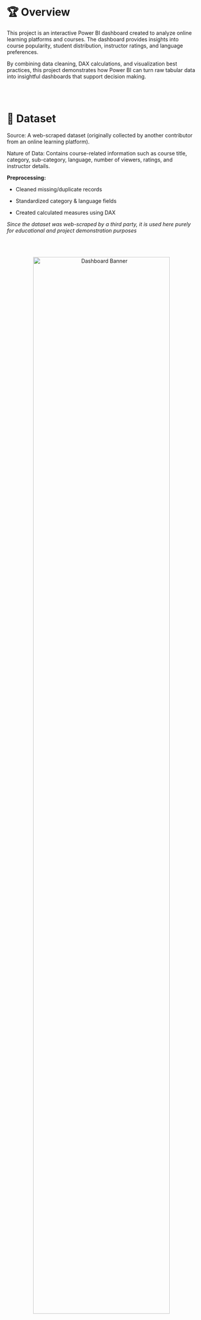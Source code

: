 # 🏆 Overview

This project is an interactive Power BI dashboard created to analyze online learning platforms and courses.
The dashboard provides insights into course popularity, student distribution, instructor ratings, and language preferences.


By combining data cleaning, DAX calculations, and visualization best practices, this project demonstrates how Power BI can turn raw tabular data into insightful dashboards that support decision making.

<br><br>

# 📁 Dataset


Source: A web-scraped dataset (originally collected by another contributor from an online learning platform).

Nature of Data: Contains course-related information such as course title, category, sub-category, language, number of viewers, ratings, and instructor details.

**Preprocessing:**

- Cleaned missing/duplicate records

- Standardized category & language fields

- Created calculated measures using DAX 

*Since the dataset was web-scraped by a third party, it is used here purely for educational and project demonstration purposes*


<br><br>

<p align="center">
  <img src="https://github.com/user-attachments/assets/5087ea04-f569-4373-b89b-e14dfeeaf538" alt="Dashboard Banner" width="85%">
</p> 

# 🎯Problem Statements

- Examine the distribution of course types across categories to uncover trends and insights, enabling the client to strategically determine which course types to launch in specific categories for maximum impact and alignment with learner demand, also count the number of courses by category and sub-category.


- Calculate the average number of views for each category, sub-category, and language to provide insights into viewer engagement patterns and inform strategic content development.


- Identify the most commonly taught skills in today's educational landscape based on the data given based on category to ensure course offerings remain relevant and aligned with current job market demands.


- What is the distribution of various Languages  in which a particular course is  created?


- Determine the language preferences for each category based on viewer preferences, so that clients can optimise course accessibility and better align content with audience demand. Clients only want to analyse this data for the top 5 categories based on user preferences.


- Investigate the relationship between the availability of subtitles and the number of views for courses to determine how subtitle options may impact viewer engagement and accessibility.


- Identify the top three instructors for each category and subcategory based on ratings   to highlight educators who consistently deliver high-quality content and effectively engage learners so that they can be approached by your client to make content for them and make this visual as static.


- Examine the relationship between course duration and the number of views to understand how the length of a course may influence viewer engagement and preferences for each category and sub-category, if course duration has a month (in each month only 60 hours of content ) and for flexible schedules make the timing as 200 hours.


- In the context of recorded lectures, we need to investigate whether the variety of skills offered within each category and subcategory has a measurable impact on viewership

<br><br>

# 🛠 Tech Stack  

- **Power BI** → Data visualization & dashboarding  
- **CSV** → Data source   
- **DAX (Data Analysis Expressions)** → Custom measures
  
<br><br>


# ✨ Key Insights

📌 Data Science and Computer Science dominate enrollments, followed by Business and Arts & Humanities.

📌 Courses with multiple subtitle languages attract significantly more students compared to single language courses.

📌 English is the most prominent course language (≈30%), followed by Spanish, French, and Japanese.

📌 Courses in the 60–80 hour range tend to balance high viewership with meaningful learning duration.

📌 Several instructors (e.g., Douglas C. Mo., Jason Roy, Raquel Prado) maintain ratings above 4.0, showing consistent quality.

📌 Sub-categories like Social Sciences, Machine Learning, and Probability & Statistics show strong demand in terms of skills and course count.

 
 


